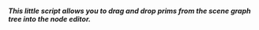 ##### This little script allows you to drag and drop prims from the scene graph tree into the node editor.
